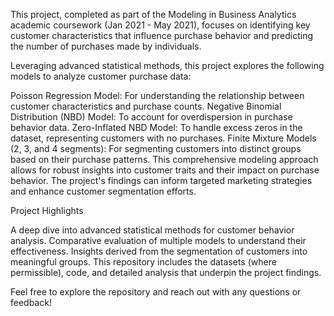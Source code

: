 

This project, completed as part of the Modeling in Business Analytics academic coursework (Jan 2021 - May 2021), focuses on identifying key customer characteristics that influence purchase behavior and predicting the number of purchases made by individuals.

Leveraging advanced statistical methods, this project explores the following models to analyze customer purchase data:

Poisson Regression Model: For understanding the relationship between customer characteristics and purchase counts.
Negative Binomial Distribution (NBD) Model: To account for overdispersion in purchase behavior data.
Zero-Inflated NBD Model: To handle excess zeros in the dataset, representing customers with no purchases.
Finite Mixture Models (2, 3, and 4 segments): For segmenting customers into distinct groups based on their purchase patterns.
This comprehensive modeling approach allows for robust insights into customer traits and their impact on purchase behavior. The project's findings can inform targeted marketing strategies and enhance customer segmentation efforts.

Project Highlights

A deep dive into advanced statistical methods for customer behavior analysis.
Comparative evaluation of multiple models to understand their effectiveness.
Insights derived from the segmentation of customers into meaningful groups.
This repository includes the datasets (where permissible), code, and detailed analysis that underpin the project findings.

Feel free to explore the repository and reach out with any questions or feedback!
